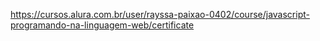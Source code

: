 https://cursos.alura.com.br/user/rayssa-paixao-0402/course/javascript-programando-na-linguagem-web/certificate
